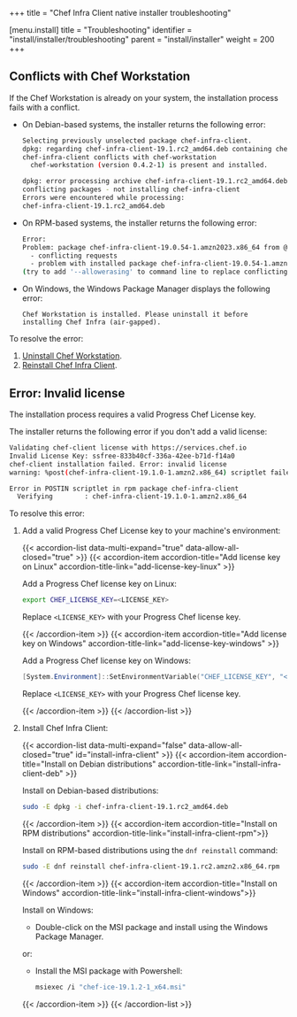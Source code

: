 +++
title = "Chef Infra Client native installer troubleshooting"

[menu.install]
title = "Troubleshooting"
identifier = "install/installer/troubleshooting"
parent = "install/installer"
weight = 200
+++

## Conflicts with Chef Workstation

If the Chef Workstation is already on your system, the installation process fails with a conflict.

- On Debian-based systems, the installer returns the following error:

  ```sh
  Selecting previously unselected package chef-infra-client.
  dpkg: regarding chef-infra-client-19.1.rc2_amd64.deb containing chef-infra-client:
  chef-infra-client conflicts with chef-workstation
    chef-workstation (version 0.4.2-1) is present and installed.

  dpkg: error processing archive chef-infra-client-19.1.rc2_amd64.deb (--install):
  conflicting packages - not installing chef-infra-client
  Errors were encountered while processing:
  chef-infra-client-19.1.rc2_amd64.deb
  ```

- On RPM-based systems, the installer returns the following error:

  ```sh
  Error:
  Problem: package chef-infra-client-19.0.54-1.amzn2023.x86_64 from @System conflicts with chef-workstation provided by chef-workstation-25.1.1074-1.amazon2023.x86_64 from @commandline
    - conflicting requests
    - problem with installed package chef-infra-client-19.0.54-1.amzn2023.x86_64
  (try to add '--allowerasing' to command line to replace conflicting packages or '--skip-broken' to skip uninstallable packages)
  ```

- On Windows, the Windows Package Manager displays the following error:

  ```plain
  Chef Workstation is installed. Please uninstall it before installing Chef Infra (air-gapped).
  ```

To resolve the error:

1. [Uninstall Chef Workstation](https://docs.chef.io/workstation/install_workstation/#uninstalling).
1. [Reinstall Chef Infra Client](install).

## Error: Invalid license

The installation process requires a valid Progress Chef License key.

The installer returns the following error if you don't add a valid license:

```sh
Validating chef-client license with https://services.chef.io
Invalid License Key: ssfree-833b40cf-336a-42ee-b71d-f14a0
chef-client installation failed. Error: invalid license
warning: %post(chef-infra-client-19.1.0-1.amzn2.x86_64) scriptlet failed, exit status 1

Error in POSTIN scriptlet in rpm package chef-infra-client
  Verifying        : chef-infra-client-19.1.0-1.amzn2.x86_64
```

To resolve this error:

1. Add a valid Progress Chef License key to your machine's environment:

    {{< accordion-list data-multi-expand="true" data-allow-all-closed="true" >}}
    {{< accordion-item accordion-title="Add license key on Linux" accordion-title-link="add-license-key-linux" >}}

    Add a Progress Chef license key on Linux:

    ```sh
    export CHEF_LICENSE_KEY=<LICENSE_KEY>
    ```

    Replace `<LICENSE_KEY>` with your Progress Chef license key.

    {{< /accordion-item >}}
    {{< accordion-item accordion-title="Add license key on Windows" accordion-title-link="add-license-key-windows" >}}

    Add a Progress Chef license key on Windows:

    ```ps1
    [System.Environment]::SetEnvironmentVariable("CHEF_LICENSE_KEY", "<LICENSE_KEY>", "Machine")
    ```

    Replace `<LICENSE_KEY>` with your Progress Chef license key.

    {{< /accordion-item >}}
    {{< /accordion-list >}}

2. Install Chef Infra Client:

    {{< accordion-list data-multi-expand="false" data-allow-all-closed="true" id="install-infra-client" >}}
    {{< accordion-item accordion-title="Install on Debian distributions" accordion-title-link="install-infra-client-deb" >}}

    Install on Debian-based distributions:

    ```sh
    sudo -E dpkg -i chef-infra-client-19.1.rc2_amd64.deb
    ```

    {{< /accordion-item >}}
    {{< accordion-item accordion-title="Install on RPM distributions" accordion-title-link="install-infra-client-rpm">}}

    Install on RPM-based distributions using the `dnf reinstall` command:

    ```sh
    sudo -E dnf reinstall chef-infra-client-19.1.rc2.amzn2.x86_64.rpm
    ```

    {{< /accordion-item >}}
    {{< accordion-item accordion-title="Install on Windows" accordion-title-link="install-infra-client-windows">}}

    Install on Windows:

    - Double-click on the MSI package and install using the Windows Package Manager.

    or:

    - Install the MSI package with Powershell:

      ```sh
      msiexec /i "chef-ice-19.1.2-1_x64.msi"
      ```

    {{< /accordion-item >}}
    {{< /accordion-list >}}
